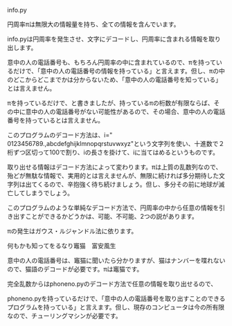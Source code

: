 info.py

円周率πは無限大の情報量を持ち、全ての情報を含んでいます。

info.pyは円周率を発生させ、文字にデコードし、円周率に含まれる情報を取り出します。

意中の人の電話番号も、もちろん円周率の中に含まれているので、πを持っているだけで、「意中の人の電話番号の情報を持っている」と言えます。但し、πの中のどこからどこまでかは分からないため、「意中の人の電話番号を知っている」とは言えません。

πを持っているだけで、と書きましたが、持っているπの桁数が有限ならば、その中に意中の人の電話番号がない可能性があるので、その場合、意中の人の電話番号を持っているとは言えません。

このプログラムのデコード方法は、i=" 0123456789.,abcdefghijklmnopqrstuvwxyz"という文字列を使い、十進数で２桁ずつ区切って100で割り、iの長さを掛けて、iに当てはめるというものです。

取り出せる情報はデコード方法によって変わります。πは上質の乱数列なので、殆どが無駄な情報で、実用的とは言えませんが、無限に続ければ多分期待した文字列は出てくるので、辛抱強く待ち続けましょう。但し、多分その前に地球が滅亡してしまうでしょう。

このプログラムのような単純なデコード方法で、円周率の中から任意の情報を引き出すことができるかどうかは、可能、不可能、2つの説があります。

πの発生はガウス・ルジャンドル法に依ります。

何もかも知ってをるなり竈猫　富安風生

意中の人の電話番号は、竈猫に聞いたら分かりますが、猫はナンバーを喋れないので、猫語のデコードが必要です。πは竈猫です。

完全乱数からはphoneno.pyのデコード方法で任意の情報を取り出せるので、

phoneno.pyを持っているだけで、「意中の人の電話番号を取り出すことのできるプログラムを持っている」と言えます。但し、現存のコンピュータは今の所有限なので、チューリングマシンが必要です。
